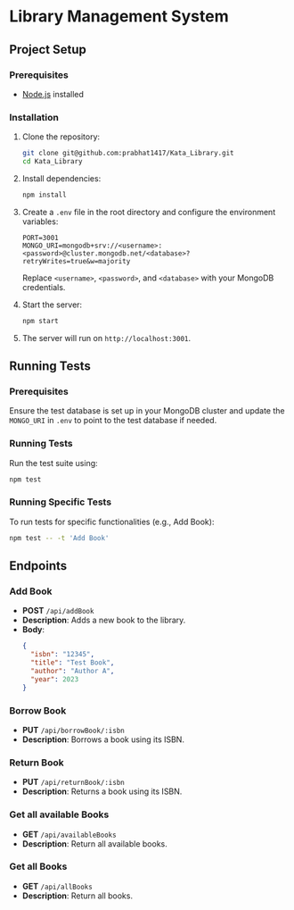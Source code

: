 # Library Management System

## Project Setup

### Prerequisites
- [Node.js](https://nodejs.org/) installed 

### Installation
1. Clone the repository:
   ```bash
   git clone git@github.com:prabhat1417/Kata_Library.git
   cd Kata_Library
   ```

2. Install dependencies:
   ```bash
   npm install
   ```

3. Create a `.env` file in the root directory and configure the environment variables:
   ```env
   PORT=3001
   MONGO_URI=mongodb+srv://<username>:<password>@cluster.mongodb.net/<database>?retryWrites=true&w=majority
   ```
   Replace `<username>`, `<password>`, and `<database>` with your MongoDB credentials.

4. Start the server:
   ```bash
   npm start
   ```

5. The server will run on `http://localhost:3001`.

## Running Tests

### Prerequisites
Ensure the test database is set up in your MongoDB cluster and update the `MONGO_URI` in `.env` to point to the test database if needed.

### Running Tests
Run the test suite using:
```bash
npm test
```

### Running Specific Tests
To run tests for specific functionalities (e.g., Add Book):
```bash
npm test -- -t 'Add Book'
```

## Endpoints

### Add Book
- **POST** `/api/addBook`
- **Description**: Adds a new book to the library.
- **Body**:
  ```json
  {
    "isbn": "12345",
    "title": "Test Book",
    "author": "Author A",
    "year": 2023
  }
  ```

### Borrow Book
- **PUT** `/api/borrowBook/:isbn`
- **Description**: Borrows a book using its ISBN.

### Return Book
- **PUT** `/api/returnBook/:isbn`
- **Description**: Returns a book using its ISBN.

### Get all available Books
- **GET** `/api/availableBooks`
- **Description**: Return all available books.

### Get all Books
- **GET** `/api/allBooks`
- **Description**: Return all books.

